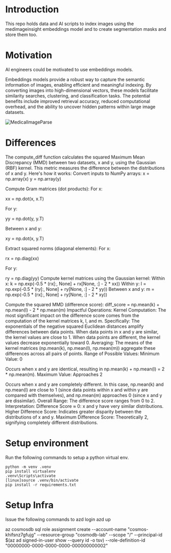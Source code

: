 # Introduction

This repo holds data and AI scripts to index images using the medimageinsight embeddings model
and to create segmentation masks and store them too.

# Motivation

AI engineers could be motivated to use embeddings models.

Embeddings models provide a robust way to capture the semantic information of images, enabling efficient and meaningful indexing. By converting images into high-dimensional vectors, these models facilitate similarity searches, clustering, and classification tasks. The potential benefits include improved retrieval accuracy, reduced computational overhead, and the ability to uncover hidden patterns within large image datasets.

![MedicalImageParse](https://ai.azure.com/explore/models/MedImageInsight/version/5/registry/azureml?wsid=/subscriptions/1c47c29b-10d8-4bc6-a024-05ec921662cb/resourceGroups/rg-policy-chatbot/providers/Microsoft.MachineLearningServices/workspaces/p-jpggz&tid=16b3c013-d300-468d-ac64-7eda0820b6d3)

# Differences

The compute_diff function calculates the squared Maximum Mean Discrepancy (MMD) between two datasets, x and y, using the Gaussian (RBF) kernel. This metric measures the difference between the distributions of x and y.
Here's how it works:
Convert inputs to NumPy arrays:
x = np.array(x)
y = np.array(y)

Compute Gram matrices (dot products):
For x:

xx = np.dot(x, x.T)

For y:

yy = np.dot(y, y.T)

Between x and y:

xy = np.dot(x, y.T)

Extract squared norms (diagonal elements):
For x:

rx = np.diag(xx)

For y:

ry = np.diag(yy)
Compute kernel matrices using the Gaussian kernel:
Within x:
k = np.exp(-0.5 * (rx[:, None] + rx[None, :] - 2 * xx))
Within y:
l = np.exp(-0.5 * (ry[:, None] + ry[None, :] - 2 * yy))
Between x and y:
m = np.exp(-0.5 * (rx[:, None] + ry[None, :] - 2 * xy))

Compute the squared MMD (difference score):
diff_score = np.mean(k) + np.mean(l) - 2 * np.mean(m)
Impactful Operations:
Kernel Computation: The most significant impact on the difference score comes from the computation of the kernel matrices k, l, and m. Specifically:
The exponentials of the negative squared Euclidean distances amplify differences between data points.
When data points in x and y are similar, the kernel values are close to 1.
When data points are different, the kernel values decrease exponentially toward 0.
Averaging: The means of the kernel matrices (np.mean(k), np.mean(l), np.mean(m)) aggregate these differences across all pairs of points.
Range of Possible Values:
Minimum Value: 0

Occurs when x and y are identical, resulting in np.mean(k) + np.mean(l) = 2 * np.mean(m).
Maximum Value: Approaches 2

Occurs when x and y are completely different.
In this case, np.mean(k) and np.mean(l) are close to 1 (since data points within x and within y are compared with themselves), and np.mean(m) approaches 0 (since x and y are dissimilar).
Overall Range: The difference score ranges from 0 to 2.
Interpretation:
Difference Score ≈ 0: x and y have very similar distributions.
Higher Difference Score: Indicates greater disparity between the distributions of x and y.
Maximum Difference Score: Theoretically 2, signifying completely different distributions.

# Setup environment

Run the following commands to setup a python virtual env.

```
python -m venv .venv
pip install virtualenv
.venv\Scripts\activate
[linux]source .venv/bin/activate
pip install -r requirements.txt
```

# Setup Infra

Issue the following commands to 
azd login
azd up

az cosmosdb sql role assignment create --account-name "cosmos-khifsnz7gfujg" --resource-group "cosmodb-lab" --scope "/" --principal-id $(az ad signed-in-user show --query id -o tsv) --role-definition-id "00000000-0000-0000-0000-000000000002"